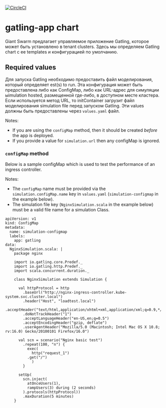 [![CircleCI](https://circleci.com/gh/giantswarm/gatling-app.svg?style=shield)](https://circleci.com/gh/giantswarm/gatling-app)

# gatling-app chart

Giant Swarm предлагает управляемое приложение Gatling, которое может быть установлено в tenant clusters. 
Здесь мы определяем Gatling chart с ее templates и конфигурацией по умолчанию.

## Required values

Для запуска Gatling необходимо предоставить файл моделирования, который определяет est(s) to run. 
Эта конфигурация может быть предоставлена либо как СonfigMap, либо как URL-адрес для симуляции ыimulation hosted, 
размещенной где-либо, в доступном месте кластера. 
Если используется метод URL, то initContainer загрузит файл моделирования simulation file перед запуском Gatling. 
Эти values должны быть предоставлены через `values.yaml` файл.

Notes:

 - If you are using the `configMap` method, then it should be created _before_ the app
is deployed.
 - If you provide a value for `simulation.url` then any configMap is ignored.

### `configMap` method

Below is a sample configMap which is used to test the performance of an ingress controller.

Notes:
 - The `configMap` name must be provided via the `simulation.configMap.name` key in
`values.yaml` (`simulation-configmap` in the example below).
 - The simulation file key (`NginxSimulation.scala` in the example below) must be a valid
file name for a simulation Class.

```
apiVersion: v1
kind: ConfigMap
metadata:
  name: simulation-configmap
  labels:
    app: gatling
data:
  NginxSimulation.scala: |
    package nginx

    import io.gatling.core.Predef._
    import io.gatling.http.Predef._
    import scala.concurrent.duration._

    class NginxSimulation extends Simulation {

      val httpProtocol = http
        .baseUrl("http://nginx-ingress-controller.kube-system.svc.cluster.local")
        .header("Host", "loadtest.local")
        .acceptHeader("text/html,application/xhtml+xml,application/xml;q=0.9,*/*;q=0.8")
        .doNotTrackHeader("1")
        .acceptLanguageHeader("en-US,en;q=0.5")
        .acceptEncodingHeader("gzip, deflate")
        .userAgentHeader("Mozilla/5.0 (Macintosh; Intel Mac OS X 10.8; rv:16.0) Gecko/20100101 Firefox/16.0")

      val scn = scenario("Nginx basic test")
        .repeat(100, "n") {
          exec(
            http("request_1")
	      .get("/")
            )
        }

      setUp(
        scn.inject(
          atOnceUsers(1),
          rampUsers(3) during (2 seconds)
        ).protocols(httpProtocol))
        .maxDuration(5 minutes)
    }
```
